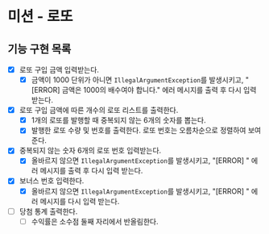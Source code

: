 # 미션 - 로또

## 기능 구현 목록

- [x] 로또 구입 금액 입력받는다.
    - [x] 금액이 1000 단위가 아니면 `IllegalArgumentException`를 발생시키고, "[ERROR] 금액은 1000의 배수여야 합니다." 에러 메시지를 출력 후 다시 입력 받는다.
- [x] 로또 구입 금액에 따른 개수의 로또 리스트를 출력한다.
    - [x] 1개의 로또를 발행할 때 중복되지 않는 6개의 숫자를 뽑는다.
    - [x] 발행한 로또 수량 및 번호를 출력한다. 로또 번호는 오름차순으로 정렬하여 보여준다.
- [x] 중복되지 않는 숫자 6개의 로또 번호 입력받는다.
    - [x] 올바르지 않으면 `IllegalArgumentException`를 발생시키고, "[ERROR] " 에러 메시지를 출력 후 다시 입력 받는다.
- [x] 보너스 번호 입력한다.
    - [x] 올바르지 않으면 `IllegalArgumentException`를 발생시키고, "[ERROR] " 에러 메시지를 다시 입력 받는다.
- [ ] 당첨 통계 출력한다.
    - [ ] 수익률은 소수점 둘째 자리에서 반올림한다.